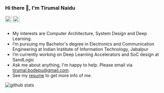 ### Hi there 👋, I'm Tirumal Naidu

<a href="https://www.linkedin.com/in/tirumalnaidu/">
  <img align="left" alt="LinkdeIn" width="22px" src="https://cdn.jsdelivr.net/npm/simple-icons@v3/icons/linkedin.svg" />
</a>
<a href="https://twitter.com/tirumal_naidu">
  <img align="left" alt="Twitter" width="22px" src="https://cdn.jsdelivr.net/npm/simple-icons@v3/icons/twitter.svg" />
</a>

<br />
<br />

- My interests are Computer Architecture, System Design and Deep Learning.
- I’m pursuing my Bachelor's degree in Electronics and Communication Engineering at Indian Institute of Information Technology, Jabalpur
- I’m currently working on Deep Learning Accelerators and SoC design at SandLogic
- Ask me about anything, I'm happy to help. Please email via tirumal.bodepu@gmail.com.
- See my [resume](https://drive.google.com/file/d/1u3dQ4HlLCVIB147NbT3J2RaFofrM1Pit/view?usp=sharing) to get more info of me.

![github stats](https://github-readme-stats.vercel.app/api?username=tirumalnaidu&theme=graywhite&show_icons=true&hide_border=true)

